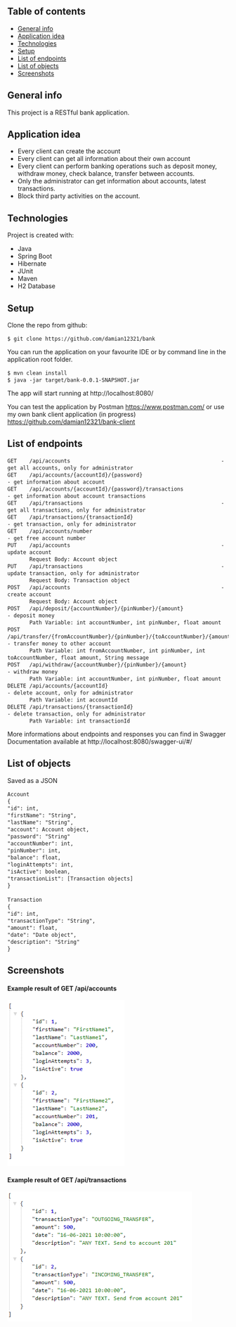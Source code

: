 ## Table of contents
* [General info](#general-info)
* [Application idea](#application-idea)
* [Technologies](#technologies)
* [Setup](#setup)
* [List of endpoints](#list-of-endpoints)
* [List of objects](#list-of-objects)
* [Screenshots](#screenshots)

## General info
This project is a RESTful bank application.
	
## Application idea
* Every client can create the account 
* Every client can get all information about their own account
* Every client can perform banking operations such as deposit money, withdraw money, check balance, transfer between accounts.
* Only the administrator can get information about accounts, latest transactions.
* Block third party activities on the account.

## Technologies
Project is created with:
* Java
* Spring Boot
* Hibernate
* JUnit
* Maven
* H2 Database

## Setup
Clone the repo from github:

```
$ git clone https://github.com/damian12321/bank
```

You can run the application on your favourite IDE or by command line in the application root folder.

```
$ mvn clean install
$ java -jar target/bank-0.0.1-SNAPSHOT.jar
```
The app will start running at http://localhost:8080/

You can test the application by Postman 
https://www.postman.com/
or use my own bank client application (in progress)
https://github.com/damian12321/bank-client

## List of endpoints
```
GET    /api/accounts 												- get all accounts, only for administrator
GET    /api/accounts/{accountId}/{password} 									- get information about account
GET    /api/accounts/{accountId}/{password}/transactions 							- get information about account transactions
GET    /api/transactions 											- get all transactions, only for administrator
GET    /api/transactions/{transactionId} 									- get transaction, only for administrator
GET    /api/accounts/number 											- get free account number
PUT    /api/accounts 												- update account
       Request Body: Account object
PUT    /api/transactions 											- update transaction, only for administrator
       Request Body: Transaction object
POST   /api/accounts 												- create account
       Request Body: Account object
POST   /api/deposit/{accountNumber}/{pinNumber}/{amount} 							- deposit money
       Path Variable: int accountNumber, int pinNumber, float amount
POST   /api/transfer/{fromAccountNumber}/{pinNumber}/{toAccountNumber}/{amount}/{message}   			- transfer money to other account 
       Path Variable: int fromAccountNumber, int pinNumber, int toAccountNumber, float amount, String message
POST   /api/withdraw/{accountNumber}/{pinNumber}/{amount}                                   			- withdraw money
       Path Variable: int accountNumber, int pinNumber, float amount
DELETE /api/accounts/{accountId}										- delete account, only for administrator
       Path Variable: int accountId
DELETE /api/transactions/{transactionId} 									- delete transaction, only for administrator
       Path Variable: int transactionId
```	   
More informations about endpoints and responses you can find in Swagger Documentation available at http://localhost:8080/swagger-ui/#/

## List of objects 
Saved as a JSON
```
Account
{
"id": int,
"firstName": "String",
"lastName": "String",
"account": Account object,
"password": "String"
"accountNumber": int,
"pinNumber": int,
"balance": float,
"loginAttempts": int,
"isActive": boolean,
"transactionList": [Transaction objects]
}

Transaction
{
"id": int,
"transactionType": "String",
"amount": float,
"date": "Date object",
"description": "String"
}
```
## Screenshots
#### Example result of GET /api/accounts
![Screen1](./img/Screen1.png)
#### Example result of GET /api/transactions
![Screen2](./img/Screen2.png)

